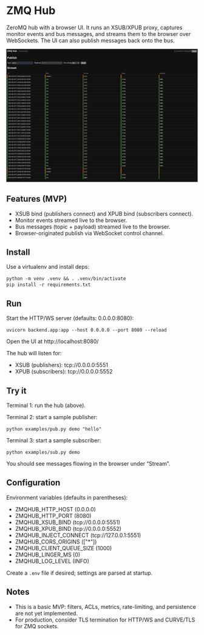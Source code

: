 # ZMQ Hub

ZeroMQ hub with a browser UI. It runs an XSUB/XPUB proxy, captures monitor events and bus messages, and streams them to the browser over WebSockets. The UI can also publish messages back onto the bus.

![Screenshot](screenshot.png)

## Features (MVP)
- XSUB bind (publishers connect) and XPUB bind (subscribers connect).
- Monitor events streamed live to the browser.
- Bus messages (topic + payload) streamed live to the browser.
- Browser-originated publish via WebSocket control channel.

## Install

Use a virtualenv and install deps:

```
python -m venv .venv && . .venv/bin/activate
pip install -r requirements.txt
```

## Run

Start the HTTP/WS server (defaults: 0.0.0.0:8080):

```
uvicorn backend.app:app --host 0.0.0.0 --port 8080 --reload
```

Open the UI at http://localhost:8080/

The hub will listen for:
- XSUB (publishers): tcp://0.0.0.0:5551
- XPUB (subscribers): tcp://0.0.0.0:5552

## Try it

Terminal 1: run the hub (above).

Terminal 2: start a sample publisher:

```
python examples/pub.py demo "hello"
```

Terminal 3: start a sample subscriber:

```
python examples/sub.py demo
```

You should see messages flowing in the browser under “Stream”.

## Configuration

Environment variables (defaults in parentheses):

- ZMQHUB_HTTP_HOST (0.0.0.0)
- ZMQHUB_HTTP_PORT (8080)
- ZMQHUB_XSUB_BIND (tcp://0.0.0.0:5551)
- ZMQHUB_XPUB_BIND (tcp://0.0.0.0:5552)
- ZMQHUB_INJECT_CONNECT (tcp://127.0.0.1:5551)
- ZMQHUB_CORS_ORIGINS (["*"])
- ZMQHUB_CLIENT_QUEUE_SIZE (1000)
- ZMQHUB_LINGER_MS (0)
- ZMQHUB_LOG_LEVEL (INFO)

Create a `.env` file if desired; settings are parsed at startup.

## Notes

- This is a basic MVP: filters, ACLs, metrics, rate-limiting, and persistence are not yet implemented.
- For production, consider TLS termination for HTTP/WS and CURVE/TLS for ZMQ sockets.
